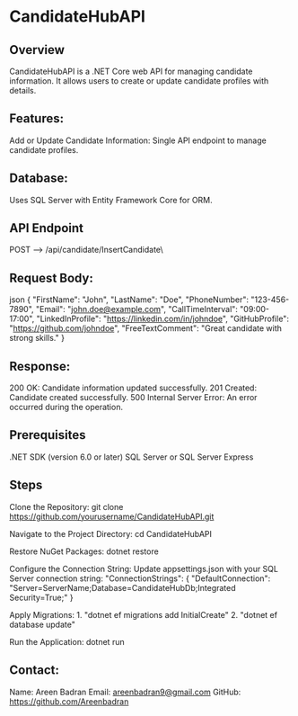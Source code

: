 # CandidateHubAPI

## Overview
CandidateHubAPI is a .NET Core web API for managing candidate information. It allows users to create or update candidate profiles with details.

## Features:
Add or Update Candidate Information: Single API endpoint to manage candidate profiles.

## Database: 
Uses SQL Server with Entity Framework Core for ORM.

## API Endpoint
POST --> /api/candidate/InsertCandidate\

## Request Body:
json
{
  "FirstName": "John",
  "LastName": "Doe",
  "PhoneNumber": "123-456-7890",
  "Email": "john.doe@example.com",
  "CallTimeInterval": "09:00-17:00",
  "LinkedInProfile": "https://linkedin.com/in/johndoe",
  "GitHubProfile": "https://github.com/johndoe",
  "FreeTextComment": "Great candidate with strong skills."
}

## Response:
200 OK: Candidate information updated successfully.
201 Created: Candidate created successfully.
500 Internal Server Error: An error occurred during the operation.


## Prerequisites
.NET SDK (version 6.0 or later)
SQL Server or SQL Server Express

## Steps
Clone the Repository: git clone https://github.com/yourusername/CandidateHubAPI.git

Navigate to the Project Directory: cd CandidateHubAPI

Restore NuGet Packages: dotnet restore

Configure the Connection String: Update appsettings.json with your SQL Server connection string:
"ConnectionStrings": {
  "DefaultConnection": "Server=ServerName;Database=CandidateHubDb;Integrated Security=True;"
}

Apply Migrations: 1. "dotnet ef migrations add InitialCreate" 2. "dotnet ef database update"

Run the Application: dotnet run


## Contact:
Name: Areen Badran
Email: areenbadran9@gmail.com
GitHub: https://github.com/Areenbadran